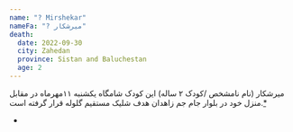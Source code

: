 ```yaml
---
name: "? Mirshekar"
nameFa: "? میرشکار"
death:
  date: 2022-09-30
  city: Zahedan
  province: Sistan and Baluchestan
  age: 2 
---
```


میرشکار (نام نامشخص /کودک ۲ ساله) این کودک شامگاه یکشنبه ۱۱مهرماه در مقابل منزل خود در بلوار جام جم زاهدان هدف شلیک مستقیم گلوله قرار گرفته است.[*][1]






- [1]: https://www.tribunezamaneh.com/archives/324583